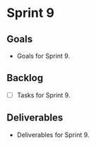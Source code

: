 # Sprint 9

## Goals
- Goals for Sprint 9.

## Backlog
- [ ] Tasks for Sprint 9.

## Deliverables
- Deliverables for Sprint 9.
